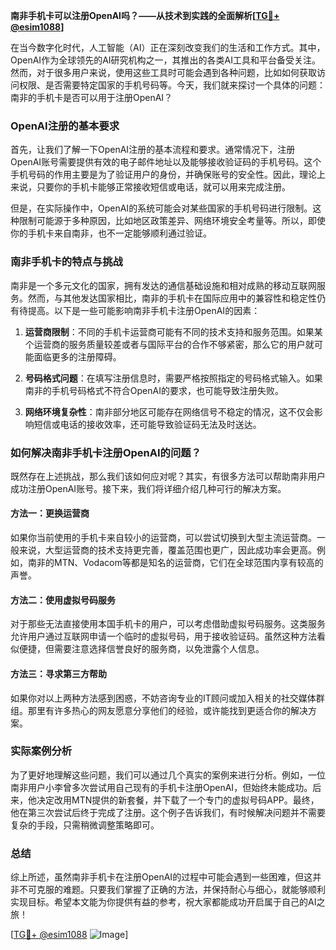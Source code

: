 **南非手机卡可以注册OpenAI吗？——从技术到实践的全面解析[[TG💪+ @esim1088](https://t.me/s/esim1088)]**

在当今数字化时代，人工智能（AI）正在深刻改变我们的生活和工作方式。其中，OpenAI作为全球领先的AI研究机构之一，其推出的各类AI工具和平台备受关注。然而，对于很多用户来说，使用这些工具时可能会遇到各种问题，比如如何获取访问权限、是否需要特定国家的手机号码等。今天，我们就来探讨一个具体的问题：南非的手机卡是否可以用于注册OpenAI？

### OpenAI注册的基本要求

首先，让我们了解一下OpenAI注册的基本流程和要求。通常情况下，注册OpenAI账号需要提供有效的电子邮件地址以及能够接收验证码的手机号码。这个手机号码的作用主要是为了验证用户的身份，并确保账号的安全性。因此，理论上来说，只要你的手机卡能够正常接收短信或电话，就可以用来完成注册。

但是，在实际操作中，OpenAI的系统可能会对某些国家的手机号码进行限制。这种限制可能源于多种原因，比如地区政策差异、网络环境安全考量等。所以，即使你的手机卡来自南非，也不一定能够顺利通过验证。

### 南非手机卡的特点与挑战

南非是一个多元文化的国家，拥有发达的通信基础设施和相对成熟的移动互联网服务。然而，与其他发达国家相比，南非的手机卡在国际应用中的兼容性和稳定性仍有待提高。以下是一些可能影响南非手机卡注册OpenAI的因素：

1. **运营商限制**：不同的手机卡运营商可能有不同的技术支持和服务范围。如果某个运营商的服务质量较差或者与国际平台的合作不够紧密，那么它的用户就可能面临更多的注册障碍。
   
2. **号码格式问题**：在填写注册信息时，需要严格按照指定的号码格式输入。如果南非的手机号码格式不符合OpenAI的要求，也可能导致注册失败。

3. **网络环境复杂性**：南非部分地区可能存在网络信号不稳定的情况，这不仅会影响短信或电话的接收效率，还可能导致验证码无法及时送达。

### 如何解决南非手机卡注册OpenAI的问题？

既然存在上述挑战，那么我们该如何应对呢？其实，有很多方法可以帮助南非用户成功注册OpenAI账号。接下来，我们将详细介绍几种可行的解决方案。

#### 方法一：更换运营商

如果你当前使用的手机卡来自较小的运营商，可以尝试切换到大型主流运营商。一般来说，大型运营商的技术支持更完善，覆盖范围也更广，因此成功率会更高。例如，南非的MTN、Vodacom等都是知名的运营商，它们在全球范围内享有较高的声誉。

#### 方法二：使用虚拟号码服务

对于那些无法直接使用本国手机卡的用户，可以考虑借助虚拟号码服务。这类服务允许用户通过互联网申请一个临时的虚拟号码，用于接收验证码。虽然这种方法看似便捷，但需要注意选择信誉良好的服务商，以免泄露个人信息。

#### 方法三：寻求第三方帮助

如果你对以上两种方法感到困惑，不妨咨询专业的IT顾问或加入相关的社交媒体群组。那里有许多热心的网友愿意分享他们的经验，或许能找到更适合你的解决方案。

### 实际案例分析

为了更好地理解这些问题，我们可以通过几个真实的案例来进行分析。例如，一位南非用户小李曾多次尝试用自己现有的手机卡注册OpenAI，但始终未能成功。后来，他决定改用MTN提供的新套餐，并下载了一个专门的虚拟号码APP。最终，他在第三次尝试后终于完成了注册。这个例子告诉我们，有时候解决问题并不需要复杂的手段，只需稍微调整策略即可。

### 总结

综上所述，虽然南非手机卡在注册OpenAI的过程中可能会遇到一些困难，但这并非不可克服的难题。只要我们掌握了正确的方法，并保持耐心与细心，就能够顺利实现目标。希望本文能为你提供有益的参考，祝大家都能成功开启属于自己的AI之旅！

[[TG💪+ @esim1088](https://t.me/s/esim1088) ![Image](https://i.postimg.cc/4NQfJmqS/Snipaste-2025-05-13-00-14-12.png)]